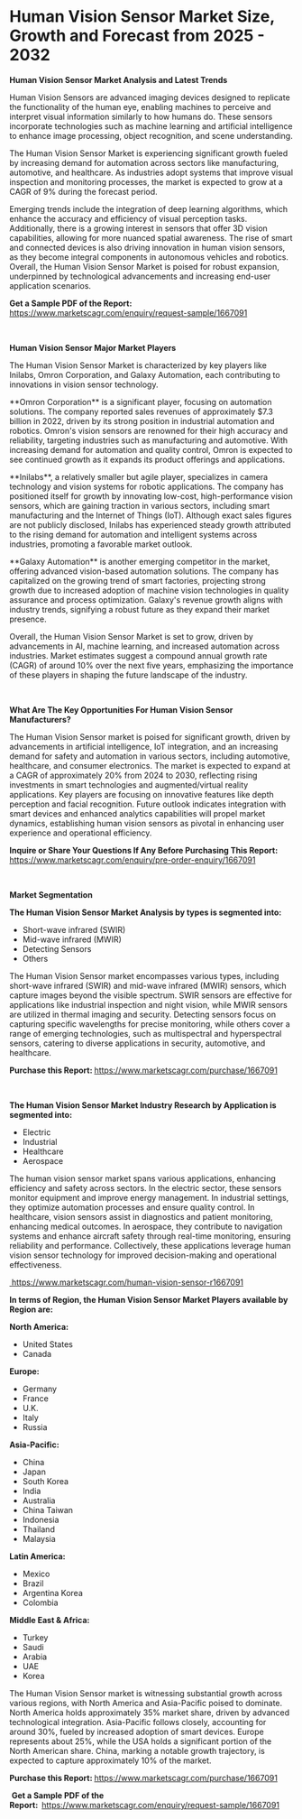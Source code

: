<p><h1>Human Vision Sensor Market Size, Growth and Forecast from 2025 - 2032</h1></p><p><strong>Human Vision Sensor Market Analysis and Latest Trends</strong></p>
<p><p>Human Vision Sensors are advanced imaging devices designed to replicate the functionality of the human eye, enabling machines to perceive and interpret visual information similarly to how humans do. These sensors incorporate technologies such as machine learning and artificial intelligence to enhance image processing, object recognition, and scene understanding.</p><p>The Human Vision Sensor Market is experiencing significant growth fueled by increasing demand for automation across sectors like manufacturing, automotive, and healthcare. As industries adopt systems that improve visual inspection and monitoring processes, the market is expected to grow at a CAGR of 9% during the forecast period. </p><p>Emerging trends include the integration of deep learning algorithms, which enhance the accuracy and efficiency of visual perception tasks. Additionally, there is a growing interest in sensors that offer 3D vision capabilities, allowing for more nuanced spatial awareness. The rise of smart and connected devices is also driving innovation in human vision sensors, as they become integral components in autonomous vehicles and robotics. Overall, the Human Vision Sensor Market is poised for robust expansion, underpinned by technological advancements and increasing end-user application scenarios.</p></p>
<p><strong>Get a Sample PDF of the Report:&nbsp;</strong> <a href="https://www.marketscagr.com/enquiry/request-sample/1667091?utm_campaign=2527&utm_medium=2&utm_source=Github&utm_content=ia&utm_term=18042025&utm_id=human-vision-sensor">https://www.marketscagr.com/enquiry/request-sample/1667091</a></p>
<p>&nbsp;</p>
<p><strong>Human Vision Sensor Major Market Players</strong></p>
<p><p>The Human Vision Sensor Market is characterized by key players like Inilabs, Omron Corporation, and Galaxy Automation, each contributing to innovations in vision sensor technology. </p><p>**Omron Corporation** is a significant player, focusing on automation solutions. The company reported sales revenues of approximately $7.3 billion in 2022, driven by its strong position in industrial automation and robotics. Omron's vision sensors are renowned for their high accuracy and reliability, targeting industries such as manufacturing and automotive. With increasing demand for automation and quality control, Omron is expected to see continued growth as it expands its product offerings and applications.</p><p>**Inilabs**, a relatively smaller but agile player, specializes in camera technology and vision systems for robotic applications. The company has positioned itself for growth by innovating low-cost, high-performance vision sensors, which are gaining traction in various sectors, including smart manufacturing and the Internet of Things (IoT). Although exact sales figures are not publicly disclosed, Inilabs has experienced steady growth attributed to the rising demand for automation and intelligent systems across industries, promoting a favorable market outlook.</p><p>**Galaxy Automation** is another emerging competitor in the market, offering advanced vision-based automation solutions. The company has capitalized on the growing trend of smart factories, projecting strong growth due to increased adoption of machine vision technologies in quality assurance and process optimization. Galaxy's revenue growth aligns with industry trends, signifying a robust future as they expand their market presence.</p><p>Overall, the Human Vision Sensor Market is set to grow, driven by advancements in AI, machine learning, and increased automation across industries. Market estimates suggest a compound annual growth rate (CAGR) of around 10% over the next five years, emphasizing the importance of these players in shaping the future landscape of the industry.</p></p>
<p>&nbsp;</p>
<p><strong>What Are The Key Opportunities For Human Vision Sensor Manufacturers?</strong></p>
<p><p>The Human Vision Sensor market is poised for significant growth, driven by advancements in artificial intelligence, IoT integration, and an increasing demand for safety and automation in various sectors, including automotive, healthcare, and consumer electronics. The market is expected to expand at a CAGR of approximately 20% from 2024 to 2030, reflecting rising investments in smart technologies and augmented/virtual reality applications. Key players are focusing on innovative features like depth perception and facial recognition. Future outlook indicates integration with smart devices and enhanced analytics capabilities will propel market dynamics, establishing human vision sensors as pivotal in enhancing user experience and operational efficiency.</p></p>
<p><strong>Inquire or Share Your Questions If Any Before Purchasing This Report:</strong> <a href="https://www.marketscagr.com/enquiry/pre-order-enquiry/1667091?utm_campaign=2527&utm_medium=2&utm_source=Github&utm_content=ia&utm_term=18042025&utm_id=human-vision-sensor">https://www.marketscagr.com/enquiry/pre-order-enquiry/1667091</a></p>
<p>&nbsp;</p>
<p><strong>Market Segmentation</strong></p>
<p><strong>The Human Vision Sensor Market Analysis by types is segmented into:</strong></p>
<p><ul><li>Short-wave infrared (SWIR)</li><li>Mid-wave infrared (MWIR)</li><li>Detecting Sensors</li><li>Others</li></ul></p>
<p><p>The Human Vision Sensor market encompasses various types, including short-wave infrared (SWIR) and mid-wave infrared (MWIR) sensors, which capture images beyond the visible spectrum. SWIR sensors are effective for applications like industrial inspection and night vision, while MWIR sensors are utilized in thermal imaging and security. Detecting sensors focus on capturing specific wavelengths for precise monitoring, while others cover a range of emerging technologies, such as multispectral and hyperspectral sensors, catering to diverse applications in security, automotive, and healthcare.</p></p>
<p><strong>Purchase this Report:&nbsp;</strong><a href="https://www.marketscagr.com/purchase/1667091?utm_campaign=2527&utm_medium=2&utm_source=Github&utm_content=ia&utm_term=18042025&utm_id=human-vision-sensor">https://www.marketscagr.com/purchase/1667091</a></p>
<p>&nbsp;</p>
<p><strong>The Human Vision Sensor Market Industry Research by Application is segmented into:</strong></p>
<p><ul><li>Electric</li><li>Industrial</li><li>Healthcare</li><li>Aerospace</li></ul></p>
<p><p>The human vision sensor market spans various applications, enhancing efficiency and safety across sectors. In the electric sector, these sensors monitor equipment and improve energy management. In industrial settings, they optimize automation processes and ensure quality control. In healthcare, vision sensors assist in diagnostics and patient monitoring, enhancing medical outcomes. In aerospace, they contribute to navigation systems and enhance aircraft safety through real-time monitoring, ensuring reliability and performance. Collectively, these applications leverage human vision sensor technology for improved decision-making and operational effectiveness.</p></p>
<p><a href="https://www.marketscagr.com/human-vision-sensor-r1667091?utm_campaign=2527&utm_medium=2&utm_source=Github&utm_content=ia&utm_term=18042025&utm_id=human-vision-sensor">&nbsp;https://www.marketscagr.com/human-vision-sensor-r1667091</a></p>
<p><strong>In terms of Region, the Human Vision Sensor Market Players available by Region are:</strong></p>
<p>
    <p> <strong> North America: </strong>
        <ul>
            <li>United States</li>
            <li>Canada</li>
        </ul>
        </p> 
    <p> <strong> Europe: </strong>
        <ul>
            <li>Germany</li>
            <li>France</li>
            <li>U.K.</li>
            <li>Italy</li>
            <li>Russia</li>
        </ul>
        </p> 
    <p> <strong> Asia-Pacific: </strong>
        <ul>
            <li>China</li>
            <li>Japan</li>
            <li>South Korea</li>
            <li>India</li>
            <li>Australia</li>
            <li>China Taiwan</li>
            <li>Indonesia</li>
            <li>Thailand</li>
            <li>Malaysia</li>
        </ul>
        </p> 
    <p> <strong> Latin America: </strong>
        <ul>
            <li>Mexico</li>
            <li>Brazil</li>
            <li>Argentina Korea</li>
            <li>Colombia</li>
        </ul>
        </p> 
    <p> <strong> Middle East & Africa: </strong>
        <ul>
            <li>Turkey</li>
            <li>Saudi</li>
            <li>Arabia</li>
            <li>UAE</li>
            <li>Korea</li>
        </ul>
    </p>
    </p>
<p><p>The Human Vision Sensor market is witnessing substantial growth across various regions, with North America and Asia-Pacific poised to dominate. North America holds approximately 35% market share, driven by advanced technological integration. Asia-Pacific follows closely, accounting for around 30%, fueled by increased adoption of smart devices. Europe represents about 25%, while the USA holds a significant portion of the North American share. China, marking a notable growth trajectory, is expected to capture approximately 10% of the market.</p></p>
<p><strong>Purchase this Report: </strong><a href="https://www.marketscagr.com/purchase/1667091?utm_campaign=2527&utm_medium=2&utm_source=Github&utm_content=ia&utm_term=18042025&utm_id=human-vision-sensor">https://www.marketscagr.com/purchase/1667091</a></p>
<p>&nbsp;<strong>Get a Sample PDF of the Report:&nbsp;&nbsp;</strong><a href="https://www.marketscagr.com/enquiry/request-sample/1667091?utm_campaign=2527&utm_medium=2&utm_source=Github&utm_content=ia&utm_term=18042025&utm_id=human-vision-sensor">https://www.marketscagr.com/enquiry/request-sample/1667091</a></p>
<p><strong></strong></p>
<p><p></p><p></p><p></p></p>